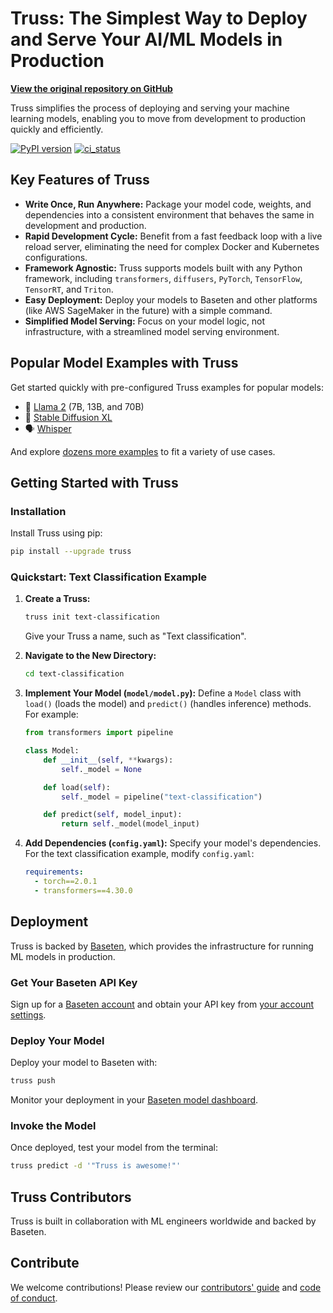 # Truss: The Simplest Way to Deploy and Serve Your AI/ML Models in Production

**[View the original repository on GitHub](https://github.com/basetenlabs/truss)**

Truss simplifies the process of deploying and serving your machine learning models, enabling you to move from development to production quickly and efficiently.

[![PyPI version](https://badge.fury.io/py/truss.svg)](https://badge.fury.io/truss)
[![ci_status](https://github.com/basetenlabs/truss/actions/workflows/release.yml/badge.svg)](https://github.com/basetenlabs/truss/actions/workflows/release.yml)

## Key Features of Truss

*   **Write Once, Run Anywhere:** Package your model code, weights, and dependencies into a consistent environment that behaves the same in development and production.
*   **Rapid Development Cycle:** Benefit from a fast feedback loop with a live reload server, eliminating the need for complex Docker and Kubernetes configurations.
*   **Framework Agnostic:** Truss supports models built with any Python framework, including `transformers`, `diffusers`, `PyTorch`, `TensorFlow`, `TensorRT`, and `Triton`.
*   **Easy Deployment:** Deploy your models to Baseten and other platforms (like AWS SageMaker in the future) with a simple command.
*   **Simplified Model Serving:** Focus on your model logic, not infrastructure, with a streamlined model serving environment.

## Popular Model Examples with Truss

Get started quickly with pre-configured Truss examples for popular models:

*   🦙 [Llama 2](https://github.com/basetenlabs/truss-examples/tree/main/llama/llama-2-7b-chat) (7B, 13B, and 70B)
*   🎨 [Stable Diffusion XL](https://github.com/basetenlabs/truss-examples/tree/main/stable-diffusion/stable-diffusion-xl-1.0)
*   🗣 [Whisper](https://github.com/basetenlabs/truss-examples/tree/main/whisper/whisper-truss)

And explore [dozens more examples](https://github.com/basetenlabs/truss-examples/) to fit a variety of use cases.

## Getting Started with Truss

### Installation

Install Truss using pip:

```bash
pip install --upgrade truss
```

### Quickstart: Text Classification Example

1.  **Create a Truss:**

    ```bash
    truss init text-classification
    ```

    Give your Truss a name, such as "Text classification".
2.  **Navigate to the New Directory:**

    ```bash
    cd text-classification
    ```
3.  **Implement Your Model (`model/model.py`):**  Define a `Model` class with `load()` (loads the model) and `predict()` (handles inference) methods.  For example:

    ```python
    from transformers import pipeline

    class Model:
        def __init__(self, **kwargs):
            self._model = None

        def load(self):
            self._model = pipeline("text-classification")

        def predict(self, model_input):
            return self._model(model_input)
    ```

4.  **Add Dependencies (`config.yaml`):**  Specify your model's dependencies.  For the text classification example, modify `config.yaml`:

    ```yaml
    requirements:
      - torch==2.0.1
      - transformers==4.30.0
    ```

## Deployment

Truss is backed by [Baseten](https://baseten.co), which provides the infrastructure for running ML models in production.

### Get Your Baseten API Key

Sign up for a [Baseten account](https://app.baseten.co/signup/) and obtain your API key from [your account settings](https://app.baseten.co/settings/account/api_keys).

### Deploy Your Model

Deploy your model to Baseten with:

```bash
truss push
```

Monitor your deployment in your [Baseten model dashboard](https://app.baseten.co/models/).

### Invoke the Model

Once deployed, test your model from the terminal:

```bash
truss predict -d '"Truss is awesome!"'
```

## Truss Contributors

Truss is built in collaboration with ML engineers worldwide and backed by Baseten.

## Contribute

We welcome contributions!  Please review our [contributors' guide](CONTRIBUTING.md) and [code of conduct](CODE_OF_CONDUCT.md).